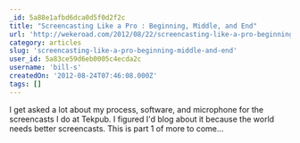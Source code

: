 ```yaml
---
_id: 5a88e1afbd6dca0d5f0d2f2c
title: "Screencasting Like a Pro : Beginning, Middle, and End"
url: 'http://wekeroad.com/2012/08/22/screencasting-like-a-pro-beginning-middle-end'
category: articles
slug: 'screencasting-like-a-pro-beginning-middle-and-end'
user_id: 5a83ce59d6eb0005c4ecda2c
username: 'bill-s'
createdOn: '2012-08-24T07:46:08.000Z'
tags: []
---
```


I get asked a lot about my process, software, and microphone for the screencasts I do at Tekpub. I figured I'd blog about it because the world needs better screencasts. This is part 1 of more to come...
